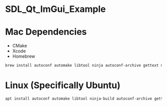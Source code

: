 # SDL_Qt_ImGui_Example


# Mac Dependencies
 - CMake
 - Xcode
 - Homebrew

```bash
brew install autoconf automake libtool ninja autoconf-archive gettext m4 pkg-config
```

# Linux (Specifically Ubuntu)

```bash
apt install autoconf automake libtool ninja-build autoconf-archive gettext m4 pkg-config bison libx11-dev libmesa-dev libxi-dev libxext-dev libx11-xcb-dev libxkbcommon-dev
```